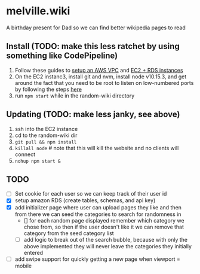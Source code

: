 # melville.wiki

A birthday present for Dad so we can find better wikipedia pages to read

## Install (TODO: make this less ratchet by using something like CodePipeline)
1. Follow these guides to [setup an AWS VPC](https://docs.aws.amazon.com/AmazonRDS/latest/UserGuide/CHAP_Tutorials.WebServerDB.CreateVPC.html) and [EC2 + RDS instances](https://docs.aws.amazon.com/AmazonRDS/latest/UserGuide/CHAP_Tutorials.WebServerDB.CreateVPC.html)
2. On the EC2 instanc3, install git and nvm, install node v10.15.3, and get around the fact that you need to be root to listen on low-numbered ports by following the steps [here](https://www.edureka.co/community/23346/unable-to-start-express-server-on-aws-instance)
3. run `npm start` while in the random-wiki directory

## Updating (TODO: make less janky, see above)
1. ssh into the EC2 instance
2. cd to the random-wiki dir
3. `git pull && npm install`
4. `killall node` # note that this will kill the website and no clients will connect
5. `nohup npm start &`

## TODO

- [ ] Set cookie for each user so we can keep track of their user id
- [X] setup amazon RDS (create tables, schemas, and api key)
- [X] add initializer page where user can upload pages they like and then from there we can seed the categories to search for randomness in
  - [] for each random page displayed remember which category we chose from, so then if the user doesn't like it we can remove that category from the seed category list
  - [ ] add logic to break out of the search bubble, because with only the above implemented they will never leave the categories they initially entered
- [ ] add swipe support for quickly getting a new page when viewport = mobile
